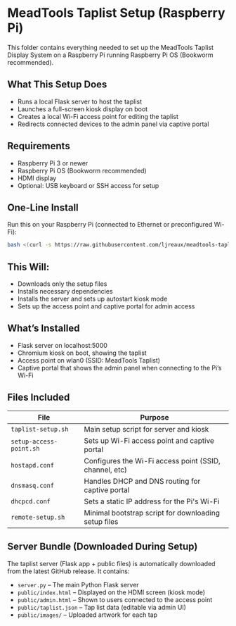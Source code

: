 # MeadTools Taplist Setup (Raspberry Pi)

This folder contains everything needed to set up the MeadTools Taplist Display System on a Raspberry Pi running Raspberry Pi OS (Bookworm recommended).

## What This Setup Does

- Runs a local Flask server to host the taplist
- Launches a full-screen kiosk display on boot
- Creates a local Wi-Fi access point for editing the taplist
- Redirects connected devices to the admin panel via captive portal

## Requirements

- Raspberry Pi 3 or newer
- Raspberry Pi OS (Bookworm recommended)
- HDMI display
- Optional: USB keyboard or SSH access for setup

## One-Line Install

Run this on your Raspberry Pi (connected to Ethernet or preconfigured Wi-Fi):

```bash
bash <(curl -s https://raw.githubusercontent.com/ljreaux/meadtools-taplist/main/pi/remote-setup.sh)
```

## This Will:

- Downloads only the setup files
- Installs necessary dependencies
- Installs the server and sets up autostart kiosk mode
- Sets up the access point and captive portal for admin access

## What’s Installed

- Flask server on localhost:5000
- Chromium kiosk on boot, showing the taplist
- Access point on wlan0 (SSID: MeadTools Taplist)
- Captive portal that shows the admin panel when connecting to the Pi’s Wi-Fi

## Files Included

| File                    | Purpose                                                |
| ----------------------- | ------------------------------------------------------ |
| `taplist-setup.sh`      | Main setup script for server and kiosk                 |
| `setup-access-point.sh` | Sets up Wi-Fi access point and captive portal          |
| `hostapd.conf`          | Configures the Wi-Fi access point (SSID, channel, etc) |
| `dnsmasq.conf`          | Handles DHCP and DNS routing for captive portal        |
| `dhcpcd.conf`           | Sets a static IP address for the Pi's Wi-Fi            |
| `remote-setup.sh`       | Minimal bootstrap script for downloading setup files   |

## Server Bundle (Downloaded During Setup)

The taplist server (Flask app + public files) is automatically downloaded from the latest GitHub release. It contains:

- `server.py` – The main Python Flask server
- `public/index.html` – Displayed on the HDMI screen (kiosk mode)
- `public/admin.html` – Shown to users connected to the access point
- `public/taplist.json` – Tap list data (editable via admin UI)
- `public/images/` – Uploaded artwork for each tap
